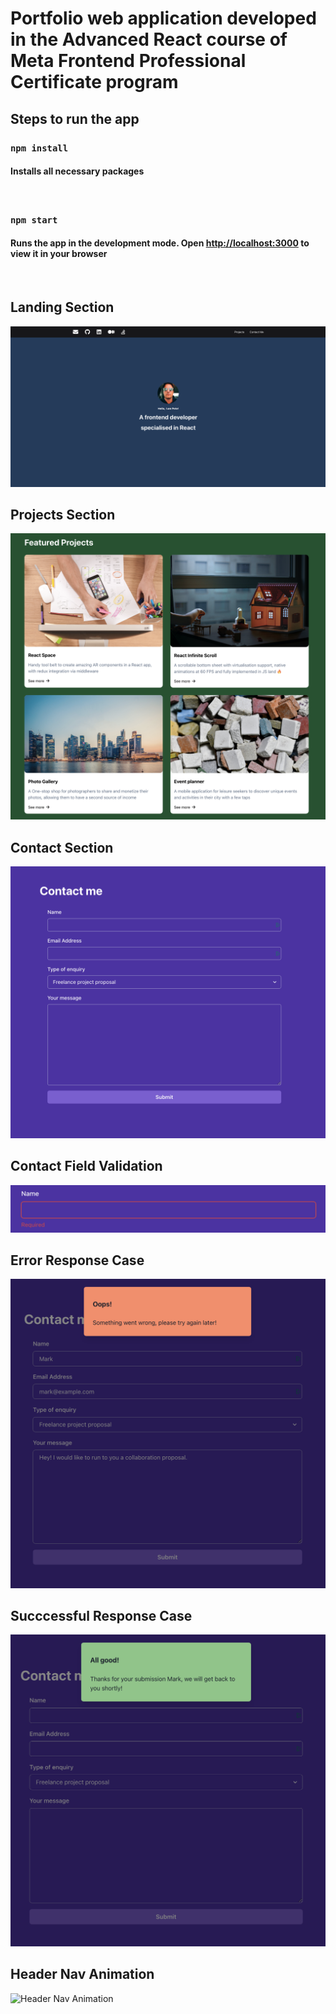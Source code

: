 # Portfolio web application developed in the Advanced React course of Meta Frontend Professional Certificate program

## Steps to run the app

### `npm install`

#### Installs all necessary packages

<br />

### `npm start`

#### Runs the app in the development mode. Open [http://localhost:3000](http://localhost:3000) to view it in your browser

<br />

## Landing Section

![Landing Section](/screenshots/image1.png?raw=true "Landing Section")

## Projects Section

![Projects Section](/screenshots/image2.png?raw=true "Projects Section")

## Contact Section

![Contact Section](/screenshots/image3.png?raw=true "Contact Section")

## Contact Field Validation

![Contact Field Validation](/screenshots/image4.png?raw=true "Contact Field Validation")

## Error Response Case

![Error Response Case](/screenshots/image5.png?raw=true "Error Response Case")

## Succcessful Response Case

![Succcessful Response Case](/screenshots/image6.png?raw=true "Succcessful Response Case")

## Header Nav Animation

![Header Nav Animation](/screenshots/header_animation.gif?raw=true "Header Nav Animation")
